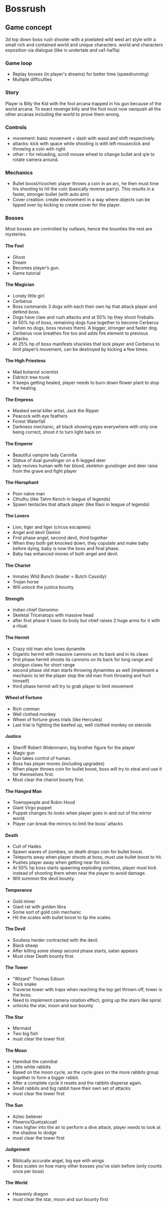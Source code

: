 # Bossrush
## Game concept
3d top down boss rush shooter with a pixelated wild west art style with a small rich and contained world and unique characters. world and characters exposition via dialogue (like in undertale and va1-ha11a)

### Game loop
  - Replay bosses (in player's dreams) for better time (speedrunning)
  - Multiple difficulties

### Story
Player is Billy the Kid with the fool arcana trapped in his gun because of the world arcana. To exact revenge billy and the fool must now vanquish all the other arcanas including the world to prove them wrong.

### Controls
- movement: basic movement + dash with wasd and shift respectively.
- attacks: kick with space while shooting is with left mouseclick and throwing a coin with right.
- other: r for reloading, scroll mouse wheel to change bullet and q/e to rotate camera around.

### Mechanics
- Bullet boost/ricochet: player throws a coin in an arc, he then must time his shooting to hit the coin (basically reverse parry). This results in a faster, stronger bullet (with auto aim)
- Cover creation: create environment in a way where objects can be tipped over by kicking to create cover for the player.

### Bosses
Most bosses are controlled by outlaws, hence the bounties the rest are mysteries.
#### The Fool
-	Ghost
-	Dream 
-	Becomes player’s gun.
-	Game tutorial
#### The Magician
-	Lonely little girl
-	Cerberus 
-	Boss commands 3 dogs with each their own hp that attack player and defend boss.
-	Dogs have claw and rush attacks and at 50% hp they shoot fireballs.
-	At 50% hp of boss, remaining dogs fuse together to become Cerberus (when no dogs, boss revives them). A bigger, stronger and faster dog.
-	Cerberus now breathes fire too and adds fire element to previous attacks.
-	At 25% hp of boss manifests shackles that lock player and Cerberus to limit player’s movement, can be destroyed by kicking a few times.
#### The High Priestess
-	Mad botanist scientist
-	Eldritch tree trunk
-	It keeps getting healed, player needs to burn down flower plant to stop the healing.
#### The Empress
-	Masked serial killer artist, Jack the Ripper
-	Peacock with eye feathers
-	Forest Waterfall
-	Darkness mechanic, all black showing eyes everywhere with only one being correct, shoot it to turn light back on
#### The Emperor
-	Beautiful vampire lady Carmilla
-	Statue of dual gunslinger on a 6-legged deer
-	lady revives human with her blood, skeleton gunslinger and deer raise from the grave and fight player
#### The Hierophant
-	Poor naïve man
-	Cthulhu (like Tahm Kench in league of legends)
-	Spawn tentacles that attack player (like Illaoi in league of legends)
#### The Lovers
- Lion, tiger and liger (circus escapees)
-	Angel and devil Gemini
-	First phase angel, second devil, third together
-	When they both get knocked down, they copulate and make baby before dying, baby is now the boss and final phase.
-	Baby has enhanced moves of both angel and devil.
#### The Chariot
-	Inmates Wild Bunch (leader = Butch Cassidy)
-	Trojan horse
-	Will unlock the justice bounty.
#### Strength
-	Indian chief Geronimo
-	Skeletal Triceratops with massive head
-	after first phase it loses its body but chief raises 2 huge arms for it with a ritual.
#### The Hermit
-	Crazy old man who loves dynamite
-	Gigantic hermit with massive cannons on its back and in its claws
-	first phase hermit shoots its cannons on its back for long range and shotgun claws for short range
-	second phase old man starts throwing dynamites as well (implement a mechanic to let the player stop the old man from throwing and hurt himself)
-	third phase hermit will try to grab player to limit movement
#### Wheel of Fortune
-	Rich conman
-	Well clothed monkey
-	Wheel of fortune gives trials (like Hercules)
-	Last trial is fighting the beefed up, well clothed monkey on steroids
#### Justice
-	Sheriff Robert Widenmann, big brother figure for the player
-	Magic gun
-	Gun takes control of human.
-	Boss has player moves (including upgrades)
-	When player throws coin for bullet boost, boss will try to steal and use it for themselves first.
-	Must clear the chariot bounty first.
#### The Hanged Man
- Townspeople and Robin Hood
-	Giant Virgo puppet
-	Puppet changes its looks when player goes in and out of the mirror world.
-	Player can break the mirrors to limit the boss' attacks
#### Death
-	Cult of Hades 
-	Spawn waves of zombies, on death drops coin for bullet boost.
-	Teleports away when player shoots at boss, must use bullet boost to hit.
-	Pushes player away when getting near for kick.
-	At 50% hp boss starts spawning exploding zombies, player must kick instead of shooting them when near the player to avoid damage.
-	Will summon the devil bounty.
#### Temperance
-	Gold miner 
-	Giant rat with golden libra
-	Some sort of gold coin mechanic
-	Hit the scales with bullet boost to tip the scales.
#### The Devil
-	Soulless herder contracted with the devil.
-	Black sheep
-	After killing some sheep second phase starts, satan appears
-	Must clear Death bounty first.
#### The Tower
-	"Wizard" Thomas Edison
-	Rock snake
-	Traverse tower with traps when reaching the top get thrown off, tower is the boss.
-	Need to implement camera rotation effect, going up the stairs like spiral.
-	unlocks the star, moon and sun bounty
#### The Star
-	Mermaid
-	Two big fish
-	must clear the tower first
#### The Moon
- Hannibal the cannibal
-	Little white rabbits
-	Based on the moon cycle, as the cycle goes on the more rabbits group together to form a bigger rabbit.
-	After a complete cycle it resets and the rabbits disperse again.
-	Small rabbits and big rabbit have their own set of attacks
- must clear the tower first
#### The Sun
- Aztec believer
-	Phoenix/Quetzalcoatl
-	rises higher into the air to perform a dive attack, player needs to look at the shadow to dodge
-	must clear the tower first
#### Judgement
-	Biblically accurate angel, big eye with wings
-	Boss scales on how many other bosses you’ve slain before (only counts once per boss)
#### The World
-	Heavenly dragon
-	must clear the star, moon and sun bounty first
